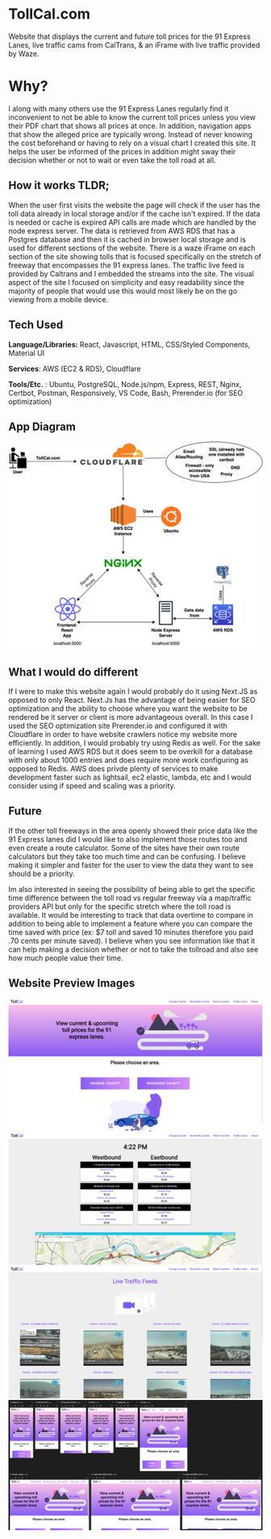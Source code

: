 # TollCal.com
Website that displays the current and future toll prices for the 91 Express Lanes, live traffic cams from CalTrans, & an iFrame with live traffic provided by Waze.

# Why?

I along with many others use the 91 Express Lanes regularly find it inconvenient to not be able to know the current toll prices unless you view their PDF chart that shows all prices at once. In addition, navigation apps that show the alleged price are typically wrong. Instead of never knowing the cost beforehand or having to rely on a visual chart I created this site. It helps the user be informed of the prices in addition might sway their decision whether or not to wait or even take the toll road at all.

## How it works TLDR;

When the user first visits the website the page will check if the user has the toll data already in local storage and/or if the cache isn't expired. If the data is needed or cache is expired API calls are made which are handled by the node express server. The data is retrieved from AWS RDS that has a Postgres database and then it is cached in browser local storage and is used for different sections of the website. There is a waze iFrame on each section of the site showing tolls that is focused specifically on the stretch of freeway that encompasses the 91 express lanes. The traffic live feed is provided by Caltrans and I embedded the streams into the site. The visual aspect of the site I focused on simplicity and easy readability since the majority of people that would use this would most likely be on the go viewing from a mobile device. 

## Tech Used

**Language/Libraries:** React, Javascript, HTML, CSS/Styled Components, Material UI

**Services**: AWS (EC2 & RDS), Cloudflare

**Tools/Etc.** : Ubuntu, PostgreSQL, Node.js/npm, Express, REST, Nginx, Certbot, Postman, Responsively, VS Code, Bash, Prerender.io (for SEO optimization)


## App Diagram
![Network Diagram](https://github.com/jcvargas1/tollcal/blob/master/preview_images/diagram.png)

## What I would do different

If I were to make this website again I would probably do it using Next.JS as opposed to only React. Next.Js has the advantage of being easier for SEO optimization and the ability to choose where you want the website to be rendered be it server or client is more advantageous overall. In this case I used the SEO optimization site Prerender.io and configured it with Cloudflare in order to have website crawlers notice my website more efficiently. In addition, I would probably try using Redis as well. For the sake of learning I used AWS RDS but it does seem to be overkill for a database with only about 1000 entries and does require more work configuring as opposed to Redis. AWS does privde plenty of services to make development faster such as lightsail, ec2 elastic, lambda, etc and I would consider using if speed and scaling was a priority.

## Future 

If the other toll freeways in the area openly showed their price data like the 91 Express lanes did I would like to also implement those routes too and even create a route calculator. Some of the sites have their own route calculators but they take too much time and can be confusing. I believe making it simpler and faster for the user to view the data they want to see should be a priority. 

Im also interested in seeing the possibility of being able to get the specific time difference between the toll road vs regular freeway via a map/traffic providers API but only for the specific stretch where the toll road is available. It would be interesting to track that data overtime to compare in addition to being able to implement a feature where you can compare the time saved with price (ex: $7 toll and saved 10 minutes therefore you paid .70 cents per minute saved). I believe when you see information like that it can help making a decision whether or not to take the tollroad and also see how much people value their time.

## Website Preview Images
![Home Page](https://github.com/jcvargas1/tollcal/blob/master/preview_images/tollcal_preview.PNG)
![Both Toll Page](https://github.com/jcvargas1/tollcal/blob/master/preview_images/tolls_preview.PNG)
![Live Cams](https://github.com/jcvargas1/tollcal/blob/master/preview_images/livecam_preview.PNG)
![Responsive](https://github.com/jcvargas1/tollcal/blob/master/preview_images/tollcal_responsively.PNG)

